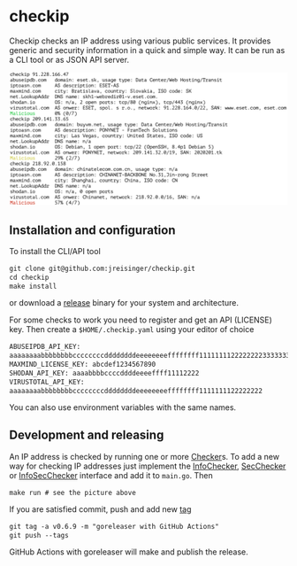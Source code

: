 # checkip

Checkip checks an IP address using various public services. It provides
generic and security information in a quick and simple way. It can be run as
a CLI tool or as JSON API server.

<img src="checkip.png" width="800">

## Installation and configuration

To install the CLI/API tool

```
git clone git@github.com:jreisinger/checkip.git
cd checkip
make install
```

or download a [release](https://github.com/jreisinger/checkip/releases)
binary for your system and architecture.

For some checks to work you need to register and get an API (LICENSE) key.
Then create a `$HOME/.checkip.yaml` using your editor of choice

```
ABUSEIPDB_API_KEY: aaaaaaaabbbbbbbbccccccccddddddddeeeeeeeeffffffff11111111222222223333333344444444
MAXMIND_LICENSE_KEY: abcdef1234567890
SHODAN_API_KEY: aaaabbbbccccddddeeeeffff11112222
VIRUSTOTAL_API_KEY: aaaaaaaabbbbbbbbccccccccddddddddeeeeeeeeffffffff1111111122222222
```

You can also use environment variables with the same names.

## Development and releasing

An IP address is checked by running one or more
[Checker](https://pkg.go.dev/github.com/jreisinger/checkip#Checker)s. To add
a new way for checking IP addresses just implement the
[InfoChecker](https://pkg.go.dev/github.com/jreisinger/checkip#InfoChecker),
[SecChecker](https://pkg.go.dev/github.com/jreisinger/checkip#SecChecker) or
[InfoSecChecker](https://pkg.go.dev/github.com/jreisinger/checkip#InfoSecChecker)
interface and add it to `main.go`. Then

```
make run # see the picture above
```

If you are satisfied commit, push and add new [tag](https://reisinge.net/notes/prog/git#tags)

```
git tag -a v0.6.9 -m "goreleaser with GitHub Actions"
git push --tags
```

GitHub Actions with goreleaser will make and publish the release.